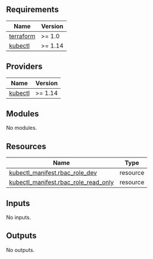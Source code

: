 ## Requirements

| Name | Version |
|------|---------|
| <a name="requirement_terraform"></a> [terraform](#requirement\_terraform) | >= 1.0 |
| <a name="requirement_kubectl"></a> [kubectl](#requirement\_kubectl) | >= 1.14 |

## Providers

| Name | Version |
|------|---------|
| <a name="provider_kubectl"></a> [kubectl](#provider\_kubectl) | >= 1.14 |

## Modules

No modules.

## Resources

| Name | Type |
|------|------|
| [kubectl_manifest.rbac_role_dev](https://registry.terraform.io/providers/gavinbunney/kubectl/latest/docs/resources/manifest) | resource |
| [kubectl_manifest.rbac_role_read_only](https://registry.terraform.io/providers/gavinbunney/kubectl/latest/docs/resources/manifest) | resource |

## Inputs

No inputs.

## Outputs

No outputs.
